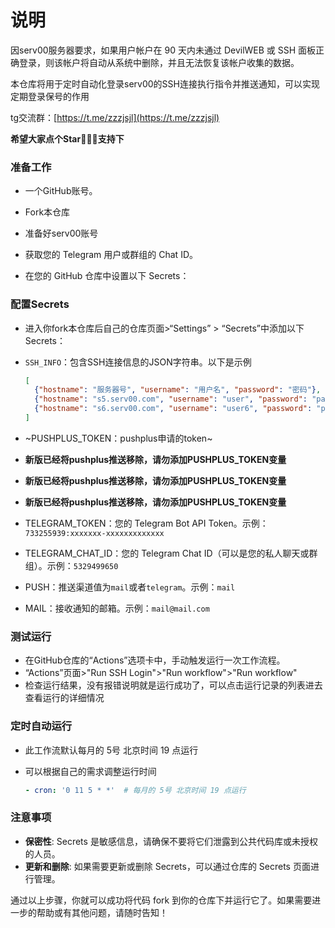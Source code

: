 
# 说明 

因serv00服务器要求，如果用户帐户在 90 天内未通过 DevilWEB 或 SSH 面板正确登录，则该帐户将自动从系统中删除，并且无法恢复该帐户收集的数据。

本仓库将用于定时自动化登录serv00的SSH连接执行指令并推送通知，可以实现定期登录保号的作用

tg交流群：[https://t.me/zzzjsjl](https://t.me/zzzjsjl)

**希望大家点个Star🌟🌟🌟支持下**

### 准备工作

- 一个GitHub账号。
- Fork本仓库
- 准备好serv00账号
- 获取您的 Telegram 用户或群组的 Chat ID。

- 在您的 GitHub 仓库中设置以下 Secrets：



### 配置Secrets

- 进入你fork本仓库后自己的仓库页面>“Settings” > “Secrets”中添加以下Secrets：

- `SSH_INFO`：包含SSH连接信息的JSON字符串。以下是示例

  ```json
  [
    {"hostname": "服务器号", "username": "用户名", "password": "密码"},
    {"hostname": "s5.serv00.com", "username": "user", "password": "password"},
    {"hostname": "s6.serv00.com", "username": "user6", "password": "password6"}
  ]
  ```
- ~PUSHPLUS_TOKEN：pushplus申请的token~
- **新版已经将pushplus推送移除，请勿添加PUSHPLUS_TOKEN变量**
- **新版已经将pushplus推送移除，请勿添加PUSHPLUS_TOKEN变量**
- **新版已经将pushplus推送移除，请勿添加PUSHPLUS_TOKEN变量**
- TELEGRAM_TOKEN：您的 Telegram Bot API Token。示例：`733255939:xxxxxxx-xxxxxxxxxxxxx`
- TELEGRAM_CHAT_ID：您的 Telegram Chat ID（可以是您的私人聊天或群组）。示例：`5329499650`
- PUSH：推送渠道值为`mail`或者`telegram`。示例：`mail`
- MAIL：接收通知的邮箱。示例：`mail@mail.com`






### 测试运行

- 在GitHub仓库的“Actions”选项卡中，手动触发运行一次工作流程。
- “Actions”页面>"Run SSH Login">"Run workflow">"Run workflow"
- 检查运行结果，没有报错说明就是运行成功了，可以点击运行记录的列表进去查看运行的详细情况



### 定时自动运行

- 此工作流默认每月的 5号 北京时间 19 点运行

- 可以根据自己的需求调整运行时间

  ```yaml
  - cron: '0 11 5 * *'  # 每月的 5号 北京时间 19 点运行
  ```

  

### 注意事项

- **保密性**: Secrets 是敏感信息，请确保不要将它们泄露到公共代码库或未授权的人员。
- **更新和删除**: 如果需要更新或删除 Secrets，可以通过仓库的 Secrets 页面进行管理。

通过以上步骤，你就可以成功将代码 fork 到你的仓库下并运行它了。如果需要进一步的帮助或有其他问题，请随时告知！
